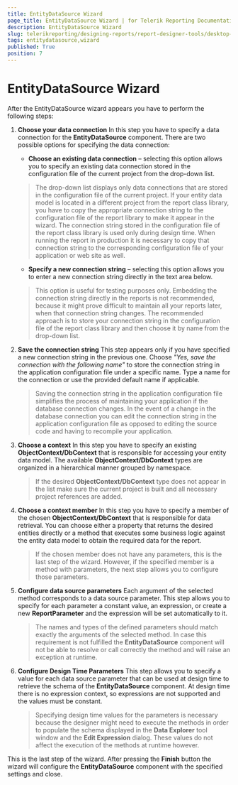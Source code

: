 ```yaml
---
title: EntityDataSource Wizard
page_title: EntityDataSource Wizard | for Telerik Reporting Documentation
description: EntityDataSource Wizard
slug: telerikreporting/designing-reports/report-designer-tools/desktop-designers/tools/data-source-wizards/entitydatasource-wizard
tags: entitydatasource,wizard
published: True
position: 7
---
```


# EntityDataSource Wizard



After the EntityDataSource wizard appears you have to perform the following steps:

1. __Choose your data connection__ In this step you have to specify a data connection for the __EntityDataSource__ component.               There are two possible options for specifying the data connection:             

   + __Choose an existing data connection__ – selecting this option allows you to                   specify an existing data connection stored in the configuration file of the current                   project from the drop-down list.                 

   >The drop-down list displays only data connections that are stored in the configuration file                     of the current project. If your entity data model is located in a different project from the report                     class library, you have to copy the appropriate connection string to the configuration file of the                     report library to make it appear in the wizard.                   The connection string stored in the configuration                     file of the report class library is used only during design time. When running the report in production                     it is necessary to copy that connection string to the corresponding configuration file of your application                     or web site as well.                   

   + __Specify a new connection string__ – selecting this option allows you to                   enter a new connection string directly in the text area below.                 

   >This option is useful for testing purposes only. Embedding the connection string directly in the reports                     is not recommended, because it might prove difficult to maintain all your reports later, when that connection                     string changes. The recommended approach is to store your connection string in the configuration file of the                     report class library and then choose it by name from the drop-down list.                   

1. __Save the connection string__ This step appears only if you have specified a new connection string in the previous one. Choose *"Yes, save the connection with the following name"* to store the connection string in the application configuration file under a specific name. Type               a name for the connection or use the provided default name if applicable.             

   >Saving the connection string in the application configuration file simplifies the process of maintaining your application                 if the database connection changes. In the event of a change in the database connection you can edit the connection string                 in the application configuration file as opposed to editing the source code and having to recompile your application.               

1. __Choose a context__ In this step you have to specify an existing __ObjectContext/DbContext__ that is responsible for accessing your entity               data model. The available __ObjectContext/DbContext__ types are organized in a hierarchical manner grouped by namespace.

   >If the desired  __ObjectContext/DbContext__ type does not appear in the list make sure the current project is built and                 all necessary project references are added.               

1. __Choose a context member__ In this step you have to specify a member of the chosen __ObjectContext/DbContext__ that is responsible for data               retrieval. You can choose either a property that returns the desired entities directly or a method that               executes some business logic against the entity data model to obtain the required data for the report.             

   >If the chosen member does not have any parameters, this is the last step of the wizard. However, if                 the specified member is a method with parameters, the next step allows you to configure those parameters.               

1. __Configure data source parameters__ Each argument of the selected method corresponds to a data source parameter. This step allows you to               specify for each parameter a constant value, an expression, or create a new __ReportParameter__ and the expression               will be set automatically to it.             

   >The names and types of the defined parameters should match exactly the arguments of the selected method.                 In case this requirement is not fulfilled the  __EntityDataSource__ component will not be able to resolve or call                 correctly the method and will raise an exception at runtime.               

1. __Configure Design Time Parameters__ This step allows you to specify a value for each data source parameter that can be used at design time to               retrieve the schema of the __EntityDataSource__ component. At design time there is no expression context, so expressions are not supported and the values must be constant.             

   >Specifying design time values for the parameters is necessary because the designer might need to execute the                 methods in order to populate the schema displayed in the  __Data Explorer__ tool window and the  __Edit Expression__ dialog. These values do not affect the execution of the methods at runtime however.               

This is the last step of the wizard. After pressing the __Finish__ button the wizard will configure the           __EntityDataSource__ component with the specified settings and close.

